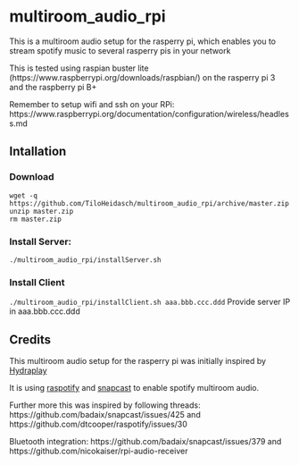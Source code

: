 # multiroom_audio_rpi

<p>This is a multiroom audio setup for the rasperry pi, which enables you to stream spotify music to several rasperry pis in your network</p>

<p>This is tested using raspian buster lite (https://www.raspberrypi.org/downloads/raspbian/) on the rasperry pi 3 and the raspberry pi B+</p>
<p>Remember to setup wifi and ssh on your RPi: https://www.raspberrypi.org/documentation/configuration/wireless/headless.md</p>

## Intallation

### Download
    wget -q https://github.com/TiloHeidasch/multiroom_audio_rpi/archive/master.zip
    unzip master.zip
    rm master.zip

### Install Server:
`./multiroom_audio_rpi/installServer.sh`

### Install Client
`./multiroom_audio_rpi/installClient.sh aaa.bbb.ccc.ddd`
Provide server IP in aaa.bbb.ccc.ddd

## Credits
<p>This multiroom audio setup for the rasperry pi was initially inspired by <a href='https://github.com/mariolukas/HydraPlay'>Hydraplay</a></p>

<p>It is using <a href='https://github.com/dtcooper/raspotify'>raspotify</a> and <a href='https://github.com/badaix/snapcast'>snapcast</a> to enable spotify multiroom audio.</p>

<p>Further more this was inspired by following threads: https://github.com/badaix/snapcast/issues/425 and https://github.com/dtcooper/raspotify/issues/30</p>
<p>Bluetooth integration: https://github.com/badaix/snapcast/issues/379 and https://github.com/nicokaiser/rpi-audio-receiver</p>
